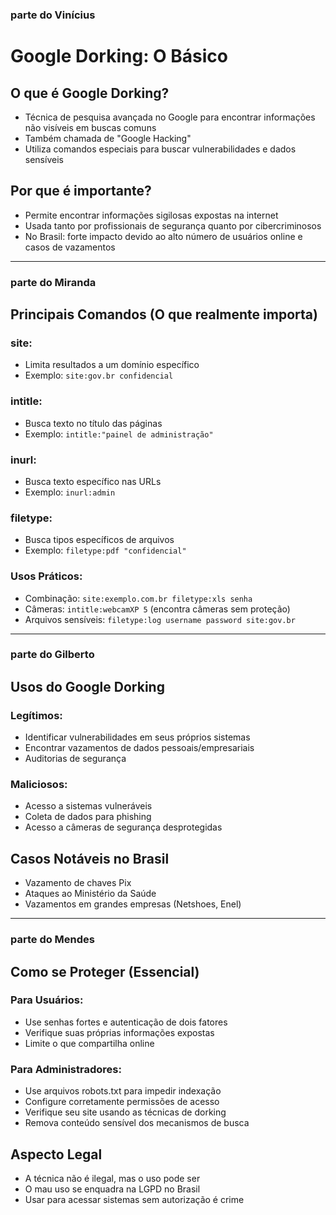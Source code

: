 ### parte do Vinícius
# Google Dorking: O Básico


## O que é Google Dorking?
- Técnica de pesquisa avançada no Google para encontrar informações não visíveis em buscas comuns
- Também chamada de "Google Hacking"
- Utiliza comandos especiais para buscar vulnerabilidades e dados sensíveis

## Por que é importante?
- Permite encontrar informações sigilosas expostas na internet
- Usada tanto por profissionais de segurança quanto por cibercriminosos
- No Brasil: forte impacto devido ao alto número de usuários online e casos de vazamentos

***
### parte do Miranda
## Principais Comandos (O que realmente importa)

### site:
- Limita resultados a um domínio específico
- Exemplo: `site:gov.br confidencial`

### intitle:
- Busca texto no título das páginas
- Exemplo: `intitle:"painel de administração"`

### inurl:
- Busca texto específico nas URLs
- Exemplo: `inurl:admin`

### filetype:
- Busca tipos específicos de arquivos
- Exemplo: `filetype:pdf "confidencial"`

### Usos Práticos:
- Combinação: `site:exemplo.com.br filetype:xls senha`
- Câmeras: `intitle:webcamXP 5` (encontra câmeras sem proteção)
- Arquivos sensíveis: `filetype:log username password site:gov.br`

***

### parte do Gilberto
## Usos do Google Dorking



### Legítimos:
- Identificar vulnerabilidades em seus próprios sistemas
- Encontrar vazamentos de dados pessoais/empresariais
- Auditorias de segurança

### Maliciosos:
- Acesso a sistemas vulneráveis
- Coleta de dados para phishing
- Acesso a câmeras de segurança desprotegidas

## Casos Notáveis no Brasil
- Vazamento de chaves Pix
- Ataques ao Ministério da Saúde
- Vazamentos em grandes empresas (Netshoes, Enel)

***
### parte do Mendes
## Como se Proteger (Essencial)

### Para Usuários:
- Use senhas fortes e autenticação de dois fatores
- Verifique suas próprias informações expostas
- Limite o que compartilha online

### Para Administradores:
- Use arquivos robots.txt para impedir indexação
- Configure corretamente permissões de acesso
- Verifique seu site usando as técnicas de dorking
- Remova conteúdo sensível dos mecanismos de busca

## Aspecto Legal
- A técnica não é ilegal, mas o uso pode ser
- O mau uso se enquadra na LGPD no Brasil
- Usar para acessar sistemas sem autorização é crime
